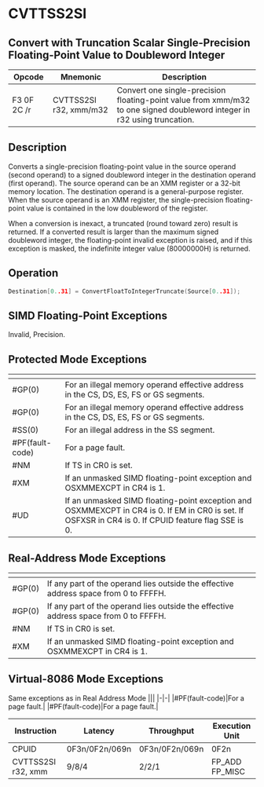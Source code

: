 # CVTTSS2SI
 
## Convert with Truncation Scalar Single-Precision Floating-Point Value to Doubleword Integer
 
 
|Opcode|Mnemonic|Description|
|-|-|-|
|F3 0F 2C /r|CVTTSS2SI r32, xmm/m32|Convert one single-precision floating-point value from xmm/m32 to one signed doubleword integer in r32 using truncation.|
 
## Description
 
Converts a single-precision floating-point value in the source operand (second operand) to a signed doubleword integer in the destination operand (first operand). The source operand can be an XMM register or a 32-bit memory location. The destination operand is a general-purpose register. When the source operand is an XMM register, the single-precision floating-point value is contained in the low doubleword of the register.
 
When a conversion is inexact, a truncated (round toward zero) result is returned. If a converted result is larger than the maximum signed doubleword integer, the floating-point invalid exception is raised, and if this exception is masked, the indefinite integer value (80000000H) is returned.
 
 
## Operation
 
```c
Destination[0..31] = ConvertFloatToIntegerTruncate(Source[0..31]);

```
 
 
## SIMD Floating-Point Exceptions
 
Invalid, Precision.
 
## Protected Mode Exceptions
 
|[]()||
|-|-|
|#GP(0)|For an illegal memory operand effective address in the CS, DS, ES, FS or GS segments.|
|#GP(0)|For an illegal memory operand effective address in the CS, DS, ES, FS or GS segments.|
|#SS(0)|For an illegal address in the SS segment.|
|#PF(fault-code)|For a page fault.|
|#NM|If TS in CR0 is set.|
|#XM|If an unmasked SIMD floating-point exception and OSXMMEXCPT in CR4 is 1.|
|#UD|If an unmasked SIMD floating-point exception and OSXMMEXCPT in CR4 is 0. If EM in CR0 is set. If OSFXSR in CR4 is 0. If CPUID feature flag SSE is 0.|
 
## Real-Address Mode Exceptions
 
|[]()||
|-|-|
|#GP(0)|If any part of the operand lies outside the effective address space from 0 to FFFFH.|
|#GP(0)|If any part of the operand lies outside the effective address space from 0 to FFFFH.|
|#NM|If TS in CR0 is set.|
|#XM|If an unmasked SIMD floating-point exception and OSXMMEXCPT in CR4 is 1.|
 
## Virtual-8086 Mode Exceptions
 
Same exceptions as in Real Address Mode
|[]()||
|-|-|
|#PF(fault-code)|For a page fault.|
|#PF(fault-code)|For a page fault.|
 
|Instruction|Latency|Throughput|Execution Unit|
|-|-|-|-|
|CPUID|0F3n/0F2n/069n|0F3n/0F2n/069n|0F2n|
|CVTTSS2SI r32, xmm|9/8/4|2/2/1|FP_ADD FP_MISC|
